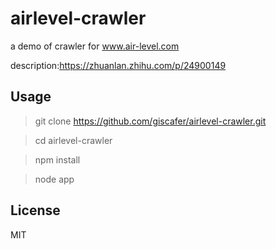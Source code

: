 # airlevel-crawler
a demo of crawler for www.air-level.com

description:https://zhuanlan.zhihu.com/p/24900149

## Usage

> git clone https://github.com/giscafer/airlevel-crawler.git

> cd airlevel-crawler

> npm install

> node app


## License

MIT
